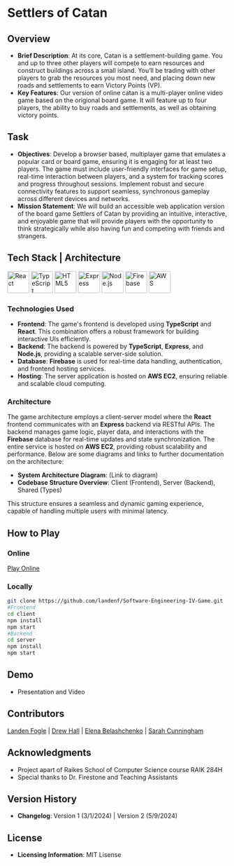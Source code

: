 # Settlers of Catan

## Overview
- **Brief Description**: At its core, Catan is a settlement-building game. You and up to three other players will compete to earn resources and construct buildings across a small island. You’ll be trading with other players to grab the resources you most need, and placing down new roads and settlements to earn Victory Points (VP).
- **Key Features**: Our version of online catan is a multi-player online video game based on the origional board game. It will feature up to four players, the ability to buy roads and settlements, as well as obtaining victory points. 

## Task
- **Objectives**: Develop a browser based, multiplayer game that emulates a popular card or board game, ensuring it is engaging for at least two players. The game must include user-friendly interfaces for game setup, real-time interaction between players, and a system for tracking scores and progress throughout sessions. Implement robust and secure connectivity features to support seamless, synchronous gameplay across different devices and networks.
- **Mission Statement**: We will build an accessible web application version of the board game Settlers of Catan by providing an intuitive, interactive, and enjoyable game that will provide players with  the opportunity to think strategically while also having fun and competing with friends and strangers. 

## Tech Stack | Architecture
<p>
  <img src="https://upload.wikimedia.org/wikipedia/commons/a/a7/React-icon.svg" width="50" alt="React">
  <img src="https://upload.wikimedia.org/wikipedia/commons/4/4c/Typescript_logo_2020.svg" width="50" alt="TypeScript">
  <img src="https://upload.wikimedia.org/wikipedia/commons/6/61/HTML5_logo_and_wordmark.svg" width="50" alt="HTML5">
  <img src="https://upload.wikimedia.org/wikipedia/commons/6/64/Expressjs.png" width="50" alt="Express">
  <img src="https://upload.wikimedia.org/wikipedia/commons/d/d9/Node.js_logo.svg" width="50" alt="Node.js">
  <img src="https://upload.wikimedia.org/wikipedia/commons/4/46/Touchicon-180.png" width="50" alt="Firebase">
  <img src="https://upload.wikimedia.org/wikipedia/commons/9/93/Amazon_Web_Services_Logo.svg" width="50" alt="AWS">
</p>

### Technologies Used
- **Frontend**: The game's frontend is developed using **TypeScript** and **React**. This combination offers a robust framework for building interactive UIs efficiently.
- **Backend**: The backend is powered by **TypeScript**, **Express**, and **Node.js**, providing a scalable server-side solution.
- **Database**: **Firebase** is used for real-time data handling, authentication, and frontend hosting services.
- **Hosting**: The server application is hosted on **AWS EC2**, ensuring reliable and scalable cloud computing.

### Architecture
The game architecture employs a client-server model where the **React** frontend communicates with an **Express** backend via RESTful APIs. The backend manages game logic, player data, and interactions with the **Firebase** database for real-time updates and state synchronization. The entire service is hosted on **AWS EC2**, providing robust scalability and performance. Below are some diagrams and links to further documentation on the architecture:
- **System Architecture Diagram**: (Link to diagram)
- **Codebase Structure Overview**: Client (Frontend), Server (Backend), Shared (Types)

This structure ensures a seamless and dynamic gaming experience, capable of handling multiple users with minimal latency.

## How to Play

### Online
[Play Online](https://catan-4dea2.web.app/)  

### Locally

```bash
git clone https://github.com/landenf/Software-Engineering-IV-Game.git
#Frontend
cd client
npm install
npm start
#Backend
cd server
npm install
npm start
```

## Demo
- Presentation and Video

## Contributors

[Landen Fogle](https://www.github.com/landenf) | [Drew Hall](https://www.github.com/SirFatredVIII) | [Elena Belashchenko](https://github.com/ebelashchenko2) | [Sarah Cunningham](https://www.github.com/scunningham8)

## Acknowledgments
-  Project apart of Raikes School of Computer Science course RAIK 284H
- Special thanks to Dr. Firestone and Teaching Assistants

## Version History
- **Changelog**: Version 1 (3/1/2024) | Version 2 (5/9/2024)

## License
- **Licensing Information**: MIT Lisense 
